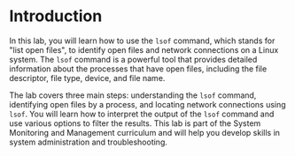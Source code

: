 # Introduction

In this lab, you will learn how to use the `lsof` command, which stands for "list open files", to identify open files and network connections on a Linux system. The `lsof` command is a powerful tool that provides detailed information about the processes that have open files, including the file descriptor, file type, device, and file name.

The lab covers three main steps: understanding the `lsof` command, identifying open files by a process, and locating network connections using `lsof`. You will learn how to interpret the output of the `lsof` command and use various options to filter the results. This lab is part of the System Monitoring and Management curriculum and will help you develop skills in system administration and troubleshooting.
